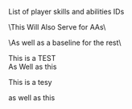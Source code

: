 List of player skills and abilities IDs

\\This Will Also Serve for AAs\\

\\As well as a baseline for the rest\\



This is a TEST  
As Well as this

This is a tesy

as well as this
